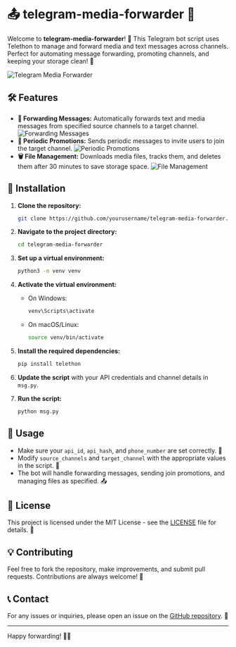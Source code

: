 # 📤 telegram-media-forwarder 🚀

Welcome to **telegram-media-forwarder**! 🎉 This Telegram bot script uses Telethon to manage and forward media and text messages across channels. Perfect for automating message forwarding, promoting channels, and keeping your storage clean! 🌟

![Telegram Media Forwarder](https://erfan4lx.com/wp-content/uploads/2022/09/Telegram-Channel-Posts-Forwarder-2.png) <!-- Example image -->

## 🛠 Features

- **📩 Forwarding Messages:** Automatically forwards text and media messages from specified source channels to a target channel.
  ![Forwarding Messages](https://erfan4lx.com/wp-content/uploads/2022/09/Telegram-Channel-Posts-Forwarder-2.png) <!-- Use this or a relevant image -->
- **🔔 Periodic Promotions:** Sends periodic messages to invite users to join the target channel.
  ![Periodic Promotions](https://example.com/periodic-promotions.png) <!-- Replace with your own image -->
- **🗑 File Management:** Downloads media files, tracks them, and deletes them after 30 minutes to save storage space.
  ![File Management](https://example.com/file-management.png) <!-- Replace with your own image -->

## 🚀 Installation

1. **Clone the repository:**

    ```bash
    git clone https://github.com/yourusername/telegram-media-forwarder.git
    ```

2. **Navigate to the project directory:**

    ```bash
    cd telegram-media-forwarder
    ```

3. **Set up a virtual environment:**

    ```bash
    python3 -m venv venv
    ```

4. **Activate the virtual environment:**
    - On Windows:
      ```bash
      venv\Scripts\activate
      ```
    - On macOS/Linux:
      ```bash
      source venv/bin/activate
      ```

5. **Install the required dependencies:**

    ```bash
    pip install telethon
    ```

6. **Update the script** with your API credentials and channel details in `msg.py`.

7. **Run the script:**

    ```bash
    python msg.py
    ```

## 🌟 Usage

- Make sure your `api_id`, `api_hash`, and `phone_number` are set correctly. 🔐
- Modify `source_channels` and `target_channel` with the appropriate values in the script. 📡
- The bot will handle forwarding messages, sending join promotions, and managing files as specified. 📤

## 📜 License

This project is licensed under the MIT License - see the [LICENSE](LICENSE) file for details. 📜

## 💡 Contributing

Feel free to fork the repository, make improvements, and submit pull requests. Contributions are always welcome! 🤝

## 📞 Contact

For any issues or inquiries, please open an issue on the [GitHub repository](https://github.com/yourusername/telegram-media-forwarder/issues). 🚀

---

Happy forwarding! 🎉✨
